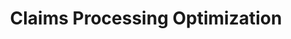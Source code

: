 ---
id: "claims-optimization"
title: "Claims Processing Optimization"
description: "Streamline insurance claims processing with AI-powered automation and fraud detection."
industryId: "insurance"
tags:
  - "claims"
  - "automation"
  - "fraud"
  - "processing"
image: "https://images.unsplash.com/photo-1450101499163-c8848c66ca85?auto=format&fit=crop&w=800&q=80"
features:
  - "Automated claims processing"
  - "Fraud detection"
  - "Document analysis"
  - "Risk assessment"
  - "Payment automation"
  - "Customer communication"
components:
  - name: "Claims Processor"
    description: "AI-powered claims processing and automation system"
  - name: "Fraud Detector"
    description: "Advanced fraud detection and prevention platform"
  - name: "Document Analyzer"
    description: "Intelligent document analysis and verification system"
  - name: "Payment Manager"
    description: "Automated payment processing and reconciliation platform"
requirements:
  - "Claims management system"
  - "Document management system"
  - "Payment processing integration"
  - "Customer communication platform"
  - "Fraud detection models"
---